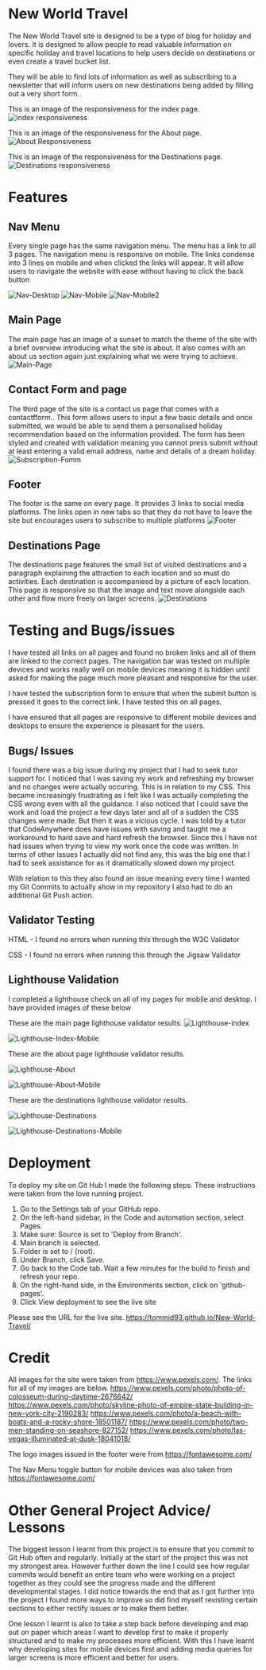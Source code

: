 # New World Travel

The New World Travel site is designed to be a type of blog for holiday and lovers. It is designed to allow people to read valuable information on specific holiday and travel locations to help users decide on destinations or even create a travel bucket list.

They will be able to find lots of information as well as subscribing to a newsletter that will inform users on new destinations being added by filling out a very short form.

This is an image of the responsiveness for the index page.
![index responsiveness](https://github.com/Tommid93/New-World-Travel/blob/main/assets/images/Index-Responsiveness.png)

This is an image of the responsiveness for the About page.
![About Responsiveness](https://github.com/Tommid93/New-World-Travel/blob/main/assets/images/about-Responsiveness.png)

This is an image of the responsiveness for the Destinations page.
![Destinations responsiveness](https://github.com/Tommid93/New-World-Travel/blob/main/assets/images/destinations-responsiveness.png)

# Features

## Nav Menu
Every single page has the same navigation menu. The menu has a link to all 3 pages. The navigation menu is responsive on mobile. The links condense into 3 lines on mobile and when clicked the links will appear. It will allow users to navigate the website with ease without having to click the back button

![Nav-Desktop](https://github.com/Tommid93/New-World-Travel/blob/main/assets/images/nav-desktop.png)
![Nav-Mobile](https://github.com/Tommid93/New-World-Travel/blob/main/assets/images/nav-mobile.png)
![Nav-Mobile2](https://github.com/Tommid93/New-World-Travel/blob/main/assets/images/nav-menu2.png)

## Main Page
The main page has an image of a sunset to match the theme of the site with a brief overview introducing what the site is about. It also comes with an about us section again just explaining what we were trying to achieve.
![Main-Page](https://github.com/Tommid93/New-World-Travel/blob/main/assets/images/main-page.png)

## Contact Form and page
The third page of the site is a contact us page that comes with a contactfform.. This form allows users to input a few basic details and once submitted, we would be able to send them a personalised holiday recommendation based on the information provided. The form has been styled and created with validation meaning you cannot press submit without at least entering a valid email address, name and details of a dream holiday.
![Subscription-Fomm](https://github.com/Tommid93/New-World-Travel/blob/main/assets/images/contact-us.png)

## Footer
The footer is the same on every page. It provides 3 links to social media platforms. The links open in new tabs so that they do not have to leave the site but encourages users to subscribe to multiple platforms
![Footer](https://github.com/Tommid93/New-World-Travel/blob/main/assets/images/footer.png)

## Destinations Page
The destinations page features the small list of visited destinations and a paragraph explaining the attraction to each location and so must do activities. Each destination is accompaniesd by a picture of each location. This page is responsive so that the image and text move alongside each other and flow more freely on larger screens.
![Destinations](https://github.com/Tommid93/New-World-Travel/blob/main/assets/images/destination.png) 

# Testing and Bugs/issues
I have tested all links on all pages and found no broken links and all of them are linked to the correct pages. The navigation bar was tested on multiple devices and works really well on mobile devices meaning it is hidden until asked for making the page much more pleasant and responsive for the user. 
 
I have tested the subscription form to ensure that when the submit button is pressed it goes to the correct link. I have tested this on all pages. 

I have ensured that all pages are responsive to different mobile devices and desktops to ensure the experience is pleasant for the users. 

## Bugs/ Issues
I found there was a big issue during my project that I had to seek tutor support for. I noticed that I was saving my work and refreshing my browser and no changes were actually occuring. This is in relation to my CSS. This became increasingly frustrating as I felt like I was actually completing the CSS wrong even with all the guidance. I also noticed that I could save the work and load the project a few days later and all of a sudden the CSS changes were made. But then it was a vicious cycle. I was told by a tutor that CodeAnywhere does have issues with saving and taught me a workaround to hard save and hard refresh the browser. Since this I have not had issues when trying to view my work once the code was written. In terms of other issues I actually did not find any, this was the big one that I had to seek assistance for as it dramatically slowed down my project.

With relation to this they also found an issue meaning every time I wanted my Git Commits to actually show in my repository I also had to do an additional Git Push action.

## Validator Testing
HTML - I found no errors when running this through the W3C Validator

CSS - I found no errors when running this through the Jigsaw Validator

## Lighthouse Validation
I completed a lighthouse check on all of my pages for mobile and desktop. I have provided images of these below

These are the main page lighthouse validator results.
![Lighthouse-index](https://github.com/Tommid93/New-World-Travel/blob/main/assets/images/lighthouse-index-desktop.png)

![Lighthouse-Index-Mobile](https://github.com/Tommid93/New-World-Travel/blob/main/assets/images/lighthouse-index-mobile.png)

These are the about page lighthouse validator results.

![Lighthouse-About](https://github.com/Tommid93/New-World-Travel/blob/main/assets/images/lighthouse-about-desktop.png)

![Lighthouse-About-Mobile](https://github.com/Tommid93/New-World-Travel/blob/main/assets/images/lighthouse-about-mobile.png)

These are the destinations lighthouse validator results.

![Lighthouse-Destinations](https://github.com/Tommid93/New-World-Travel/blob/main/assets/images/lighthouse-desinations-desktop.png)

![Lighthouse-Destinations-Mobile](https://github.com/Tommid93/New-World-Travel/blob/main/assets/images/lighthouse-destinations-mobile.png)

# Deployment
To deploy my site on Git Hub I made the following steps. These instructions were taken from the love running project.
1. Go to the Settings tab of your GitHub repo.
2. On the left-hand sidebar, in the Code and automation section, select Pages.
3. Make sure: Source is set to 'Deploy from Branch'.
4. Main branch is selected.
5. Folder is set to / (root).
6. Under Branch, click Save.
7. Go back to the Code tab. Wait a few minutes for the build to finish and refresh your repo.
8. On the right-hand side, in the Environments section, click on 'github-pages'.
9. Click View deployment to see the live site

Please see the URL for the live site.  https://tommid93.github.io/New-World-Travel/

# Credit
All images for the site were taken from https://www.pexels.com/. The links for all of my images are below.
https://www.pexels.com/photo/photo-of-colosseum-during-daytime-2676642/
https://www.pexels.com/photo/skyline-photo-of-empire-state-building-in-new-york-city-2190283/
https://www.pexels.com/photo/a-beach-with-boats-and-a-rocky-shore-18501187/
https://www.pexels.com/photo/two-men-standing-on-seashore-827152/
https://www.pexels.com/photo/las-vegas-illuminated-at-dusk-18041018/


The logo images issued in the footer were from https://fontawesome.com/

The Nav Menu toggle button for mobile devices was also taken from https://fontawesome.com/

# Other General Project Advice/ Lessons
The biggest lesson I learnt from this project is to ensure that you commit to Git Hub often and regularly. Initially at the start of the project this was not my strongest area. However further down the line I could see how regular commits would benefit an entire team who were working on a project together as they could see the progress made and the different developmental stages. I did notice towards the end that as I got further into the project I found more ways to improve so did find myself revisting certain sections to either rectify issues or to make them better.

One lesson I learnt is also to take a step back before developing and map out on paper which areas I want to develop first to make it properly structured and to make my processes more efficient. With this I have learnt why developing sites for mobile devices first and adding media queries for larger screens is more efficient and better for users.

